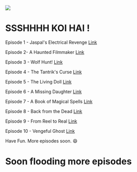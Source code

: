 
<img src="https://github.com/tahirdon/skh/blob/master/inc/abc.jpg?raw=true"/>

# SSSHHHH KOI HAI !


Episode 1 - Jaspal's Electrical Revenge [Link](https://drive.google.com/file/d/1rdFDXY8iyhpFnTAt6mg6nieRZx0YB_N4/view)

Episode 2-  A Haunted Filmmaker         [Link](https://drive.google.com/open?id=1A6SA1LxKEzyu11ivtP4ySC6KjLvZaDRh)

Episode 3 - Wolf Hunt!                  [Link](https://drive.google.com/open?id=1BkxwT5njU9uAhRF4bT_XJO2BZlA79vyK)

Episode 4 - The Tantrik's Curse         [Link](https://drive.google.com/open?id=1GYAMp07SRTfKGJNhz5G63LXBzGIQCvRP)

Episode 5 - The Living Doll             [Link](https://drive.google.com/open?id=10M62awKoPpSoIaPdPHA-YyACVlc07aVd)

Episode 6 - A Missing Daughter          [Link](https://drive.google.com/open?id=1koLeq5ClBcGp95IrRZ3O0nDm1WVBgYEB)

Episode 7 - A Book of Magical Spells    [Link](https://drive.google.com/open?id=11TRVr_BVr67Es3EQ8cUy6ACZfmdUucou)

Episode 8 - Back from the Dead          [Link](https://drive.google.com/open?id=1buF2pza2aju8AfQCcg1dy3WUDotkYMGt)

Episode 9 - From Reel to Real           [Link](https://drive.google.com/open?id=1Oj2c0Xq9DQJ2RlWIkxEwkEiy5KjWloJA)

Episode 10 - Vengeful Ghost             [Link](https://drive.google.com/open?id=156FD-I0R-SmDidC0FjvEGljL3V6UvkDu)

Have Fun. More episodes soon. 😄


# Soon flooding more episodes


